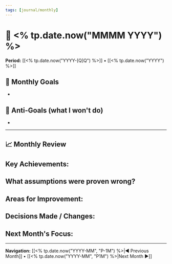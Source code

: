 ```yaml
---
tags: [journal/monthly]
---
```

# 📅 <% tp.date.now("MMMM YYYY") %>

**Period:** [[<% tp.date.now("YYYY-[Q]Q") %>]] • [[<% tp.date.now("YYYY") %>]]

## 🎯 Monthly Goals
-

## 🚫 Anti-Goals (what I won't do)
- 

---
## 📈 Monthly Review
**Key Achievements:**  
-  

**What assumptions were proven wrong?**  
-  

**Areas for Improvement:**  
-  

**Decisions Made / Changes:**  
-  

**Next Month's Focus:**  
-  

---

**Navigation:** [[<% tp.date.now("YYYY-MM", "P-1M") %>|◀︎ Previous Month]] • [[<% tp.date.now("YYYY-MM", "P1M") %>|Next Month ▶︎]]